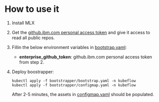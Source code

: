 # How to use it
1. Install MLX
2. Get the [github.ibm.com personal access token](https://github.ibm.com/settings/tokens/new) and give it access to read all public repos.
3. Fillin the below environment variables in [bootstrap.yaml](bootstrap.yaml):
   - **enterprise_github_token**: github.ibm.com personal access token from step 2.
4. Deploy boostrapper:
   ```shell
   kubectl apply -f bootstrapper/bootstrap.yaml -n kubeflow
   kubectl apply -f bootstrapper/configmap.yaml -n kubeflow 
   ```
   
   After 2-5 minutes, the assets in [configmap.yaml](configmap.yaml) should be populated.
